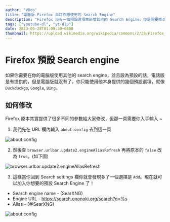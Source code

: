 ```yaml
---
author: "VBoo"
title: "電腦版 Firefox 自訂你想使用的 Search Engine"
description: "Firefox 沒有一個預設選項來新增其他的 Search Engine，你是需要修改 about:config。本文章會說明如何修改 ~"
tags: ["youtube-dl", "yt-dlp"]
date: 2023-06-28T01:09:30+0800
thumbnail: https://upload.wikimedia.org/wikipedia/commons/2/28/Firefox_logo%2C_2017.svg
---
```


# Firefox 預設 Search engine

如果你需要在你的電腦版使用其他的 search engine，並且設為預設的話，電話版是有提供的，但是電腦版就沒有了，你只能使用他本身提供的幾個預設選項，就像 `Duckduckgo`, `Google`, `Bing`。

## 如何修改

Firefox 原本其實提供了很多不同的參數給大家修改，但那一頁需要你入手輸入 ~


1. 我們先在 URL 欄內輸入 `about:config` 去到這一頁

![about:config](/blog/tw/browser/custom-searchengine/about-config.png)

2. 然後查 `browser.urlbar.update2.engineAliasRefresh` 再將原本的 `false` 改為 `true`。(如下圖)

![browser.urlbar.update2.engineAliasRefresh](/blog/tw/browser/custom-searchengine/browser.urlbar.update2.engineAliasRefresh.png)

3. 這樣當你回到 Search settings 欄你就會發現多了一個選擇是 `Add`。現在就可以加入你想要的預設 Search Engine 了！

- Search engine name -  (SearXNG)
- Engine URL - https://search.ononoki.org/search?q=%s
- Alias - (@SearXNG)

![about:config](/blog/tw/browser/custom-searchengine/added.png)
